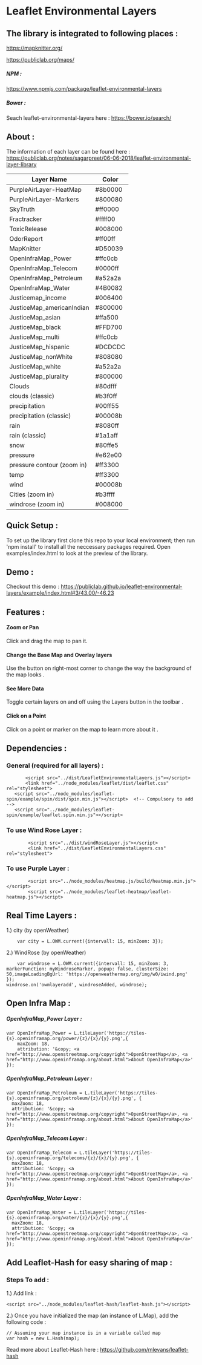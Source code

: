 # Leaflet Environmental Layers

## The library is integrated to following places : 

https://mapknitter.org/

https://publiclab.org/maps/

##### NPM : 

https://www.npmjs.com/package/leaflet-environmental-layers

##### Bower :
Seach leaflet-environmental-layers here : https://bower.io/search/



## About :

The information of each layer can be found here :
https://publiclab.org/notes/sagarpreet/06-06-2018/leaflet-environmental-layer-library



| Layer Name | Color |
| --- | --- |
| PurpleAirLayer-HeatMap | #8b0000 |
| PurpleAirLayer-Markers | #800080 |
| SkyTruth | #ff0000 |
| Fractracker | #ffff00 |
| ToxicRelease | #008000 |
| OdorReport | #ff00ff |
| MapKnitter | #D50039 |
| OpenInfraMap_Power | #ffc0cb |
| OpenInfraMap_Telecom | #0000ff |
| OpenInfraMap_Petroleum | #a52a2a |
| OpenInfraMap_Water | #4B0082 |
| Justicemap_income | #006400 |
| JusticeMap_americanIndian | #800000 |
| JusticeMap_asian | #ffa500 |
| JusticeMap_black | #FFD700 |
| JusticeMap_multi | #ffc0cb |
| JusticeMap_hispanic | #DCDCDC |
| JusticeMap_nonWhite | #808080 |
| JusticeMap_white | #a52a2a |
| JusticeMap_plurality | #800000 |
| Clouds | #80dfff |
| clouds (classic) | #b3f0ff |
| precipitation | #00ff55 |
| precipitation (classic) | #00008b |
| rain | #8080ff |
| rain (classic) | #1a1aff |
| snow | #80ffe5 |
| pressure | #e62e00 |
| pressure contour (zoom in) | #ff3300 |
| temp | #ff3300 |
| wind | #00008b |
| Cities (zoom in) | #b3ffff |
| windrose (zoom in) | #008000 |


## Quick Setup : 

To set up the library first clone this repo to your local environment; then run 'npm install' to install all the neccessary packages required. Open examples/index.html to look at the preview of the library.


## Demo : 

Checkout this demo : https://publiclab.github.io/leaflet-environmental-layers/example/index.html#3/43.00/-46.23

## Features : 

#### Zoom or Pan

Click and drag the map to pan it. 

#### Change the Base Map and Overlay layers

Use the button on right-most corner to change the way the background of the map looks .

#### See More Data

Toggle certain layers on and off using the Layers button in the toolbar .

#### Click on a Point

Click on a point or marker on the map to learn more about it .

## Dependencies : 

### General (required for all layers) :
	
           <script src="../dist/LeafletEnvironmentalLayers.js"></script> 
           <link href="../node_modules/leaflet/dist/leaflet.css" rel="stylesheet">
	   <script src="../node_modules/leaflet-spin/example/spin/dist/spin.min.js"></script>  <!-- Compulsory to add -->
 	   <script src="../node_modules/leaflet-spin/example/leaflet.spin.min.js"></script>

### To use Wind Rose Layer : 

            <script src="../dist/windRoseLayer.js"></script> 
            <link href="../dist/LeafletEnvironmentalLayers.css" rel="stylesheet">

### To use Purple Layer :
			
			<script src="../node_modules/heatmap.js/build/heatmap.min.js"></script>
			<script src="../node_modules/leaflet-heatmap/leaflet-heatmap.js"></script>

  			
## Real Time Layers : 

1.) city (by openWeather) 
     
        var city = L.OWM.current({intervall: 15, minZoom: 3});

2.) WindRose (by openWeather)

        var windrose = L.OWM.current({intervall: 15, minZoom: 3, markerFunction: myWindroseMarker, popup: false, clusterSize:       50,imageLoadingBgUrl: 'https://openweathermap.org/img/w0/iwind.png' });
    windrose.on('owmlayeradd', windroseAdded, windrose); 
   
## Open Infra Map : 

##### OpenInfraMap_Power Layer : 
    
    var OpenInfraMap_Power = L.tileLayer('https://tiles-{s}.openinframap.org/power/{z}/{x}/{y}.png',{
        maxZoom: 18,
        attribution: '&copy; <a href="http://www.openstreetmap.org/copyright">OpenStreetMap</a>, <a href="http://www.openinframap.org/about.html">About OpenInfraMap</a>'
    });

##### OpenInfraMap_Petroleum Layer : 

    var OpenInfraMap_Petroleum = L.tileLayer('https://tiles-{s}.openinframap.org/petroleum/{z}/{x}/{y}.png', {
      maxZoom: 18,
      attribution: '&copy; <a href="http://www.openstreetmap.org/copyright">OpenStreetMap</a>, <a href="http://www.openinframap.org/about.html">About OpenInfraMap</a>'
    });

##### OpenInfraMap_Telecom Layer : 

    var OpenInfraMap_Telecom = L.tileLayer('https://tiles-{s}.openinframap.org/telecoms/{z}/{x}/{y}.png', {
      maxZoom: 18,
      attribution: '&copy; <a href="http://www.openstreetmap.org/copyright">OpenStreetMap</a>, <a href="http://www.openinframap.org/about.html">About OpenInfraMap</a>'
    });

##### OpenInfraMap_Water Layer : 

    var OpenInfraMap_Water = L.tileLayer('https://tiles-{s}.openinframap.org/water/{z}/{x}/{y}.png',{
      maxZoom: 18,
      attribution: '&copy; <a href="http://www.openstreetmap.org/copyright">OpenStreetMap</a>, <a href="http://www.openinframap.org/about.html">About OpenInfraMap</a>'
    });   

## Add Leaflet-Hash for easy sharing of map :    

### Steps To add : 

1.) Add link : 
    
    <script src="../node_modules/leaflet-hash/leaflet-hash.js"></script>

2.) Once you have initialized the map (an instance of L.Map), add the following code :

    // Assuming your map instance is in a variable called map
    var hash = new L.Hash(map);    

  Read more about Leaflet-Hash here : https://github.com/mlevans/leaflet-hash

